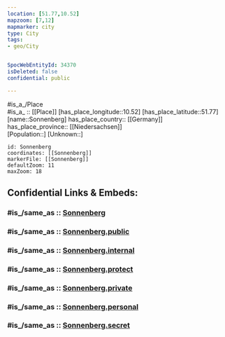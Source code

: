 ```yaml
---
location: [51.77,10.52] 
mapzoom: [7,12] 
mapmarker: city 
type: City
tags:
- geo/City


SpocWebEntityId: 34370
isDeleted: false
confidential: public

---
```

#is_a_/Place  
#is_a_ :: [[Place]] 
[has_place_longitude::10.52] 
[has_place_latitude::51.77] 
[name::Sonnenberg] 
has_place_country:: [[Germany]]  
has_place_province:: [[Niedersachsen]]  
[Population::] 
[Unknown::] 


```leaflet
id: Sonnenberg
coordinates: [[Sonnenberg]] 
markerFile: [[Sonnenberg]] 
defaultZoom: 11 
maxZoom: 18
```


## Confidential Links & Embeds: 

### #is_/same_as :: [Sonnenberg](/_Standards/Earth/Continent/Europe/Europe~Central/Germany/Germany~West/Niedersachsen/counties~Niedersachsen/Goslar/cities~Goslar/Goslar-city/boroughs~Goslar/Goslar-borough/Sonnenberg.md) 

### #is_/same_as :: [Sonnenberg.public](/_public/Earth/Continent/Europe/Europe~Central/Germany/Germany~West/Niedersachsen/counties~Niedersachsen/Goslar/cities~Goslar/Goslar-city/boroughs~Goslar/Goslar-borough/Sonnenberg.public.md) 

### #is_/same_as :: [Sonnenberg.internal](/_internal/Earth/Continent/Europe/Europe~Central/Germany/Germany~West/Niedersachsen/counties~Niedersachsen/Goslar/cities~Goslar/Goslar-city/boroughs~Goslar/Goslar-borough/Sonnenberg.internal.md) 

### #is_/same_as :: [Sonnenberg.protect](/_protect/Earth/Continent/Europe/Europe~Central/Germany/Germany~West/Niedersachsen/counties~Niedersachsen/Goslar/cities~Goslar/Goslar-city/boroughs~Goslar/Goslar-borough/Sonnenberg.protect.md) 

### #is_/same_as :: [Sonnenberg.private](/_private/Earth/Continent/Europe/Europe~Central/Germany/Germany~West/Niedersachsen/counties~Niedersachsen/Goslar/cities~Goslar/Goslar-city/boroughs~Goslar/Goslar-borough/Sonnenberg.private.md) 

### #is_/same_as :: [Sonnenberg.personal](/_personal/Earth/Continent/Europe/Europe~Central/Germany/Germany~West/Niedersachsen/counties~Niedersachsen/Goslar/cities~Goslar/Goslar-city/boroughs~Goslar/Goslar-borough/Sonnenberg.personal.md) 

### #is_/same_as :: [Sonnenberg.secret](/_secret/Earth/Continent/Europe/Europe~Central/Germany/Germany~West/Niedersachsen/counties~Niedersachsen/Goslar/cities~Goslar/Goslar-city/boroughs~Goslar/Goslar-borough/Sonnenberg.secret.md)

